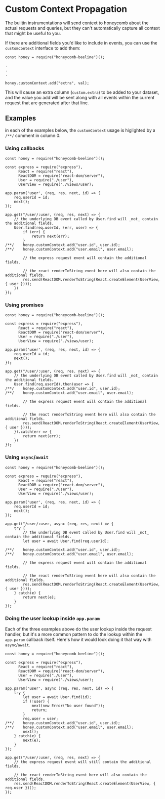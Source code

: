 # Custom Context Propagation

The builtin instrumentations will send context to honeycomb about the actual requests and queries, but they can't automatically capture all context that might be useful to you.

If there are additional fields you'd like to include in events, you can use the `customContext` interface to add them:

```
const honey = require("honeycomb-beeline")();

.
.
.

honey.customContext.add("extra", val);
```

This will cause an extra column (`custom.extra`) to be added to your dataset, and the value you add will be sent along with all events within the current request that are generated after that line.

## Examples

in each of the examples below, the `customContext` usage is higlighted by a `/**/` comment in column 0.

### Using callbacks

```
const honey = require("honeycomb-beeline")();

const express = require("express"),
      React = require("react"),
      ReactDOM = require("react-dom/server"),
      User = require("./user"),
      UserView = require("./views/user);

app.param('user', (req, res, next, id) => {
    req.userId = id;
    next();
});

app.get("/user/:user, (req, res, next) => {
    // the underlying DB event called by User.find will _not_ contain the additional fields.
    User.find(req.userId, (err, user) => {
        if (err) {
            return next(err);
        }
/**/    honey.customContext.add("user.id", user.id);
/**/    honey.customContext.add("user.email", user.email);

        // the express request event will contain the additional fields.

        // the react renderToString event here will also contain the additional fields.
        res.send(ReactDOM.renderToString(React.createElement(UserView, { user })));
    })
});
```

### Using promises

```
const honey = require("honeycomb-beeline")();

const express = require("express"),
      React = require("react"),
      ReactDOM = require("react-dom/server"),
      User = require("./user"),
      UserView = require("./views/user);

app.param('user', (req, res, next, id) => {
    req.userId = id;
    next();
});

app.get("/user/:user, (req, res, next) => {
    // the underlying DB event called by User.find will _not_ contain the additional fields.
    User.find(req.userId).then(user => {
/**/    honey.customContext.add("user.id", user.id);
/**/    honey.customContext.add("user.email", user.email);

        // the express request event will contain the additional fields.

        // the react renderToString event here will also contain the additional fields.
        res.send(ReactDOM.renderToString(React.createElement(UserView, { user })));
    }).catch(err => {
        return next(err);
    })
});
```

### Using `async`/`await`

```
const honey = require("honeycomb-beeline")();

const express = require("express"),
      React = require("react"),
      ReactDOM = require("react-dom/server"),
      User = require("./user"),
      UserView = require("./views/user);

app.param('user', (req, res, next, id) => {
    req.userId = id;
    next();
});

app.get("/user/:user, async (req, res, next) => {
    try {
        // the underlying DB event called by User.find will _not_ contain the additional fields.
        let user = await User.find(req.userId);

/**/    honey.customContext.add("user.id", user.id);
/**/    honey.customContext.add("user.email", user.email);

        // the express request event will contain the additional fields.

        // the react renderToString event here will also contain the additional fields.
        res.send(ReactDOM.renderToString(React.createElement(UserView, { user })));
    } catch(e) {
        return next(e);
    }
});
```

### Doing the user lookup inside `app.param`

Each of the three examples above do the user lookup inside the request handler, but it's a more common pattern to do the lookup within the `app.param` callback itself.
Here's how it would look doing it that way with `async`/`await`.

```
const honey = require("honeycomb-beeline")();

const express = require("express"),
      React = require("react"),
      ReactDOM = require("react-dom/server"),
      User = require("./user"),
      UserView = require("./views/user);

app.param('user', async (req, res, next, id) => {
    try {
        let user = await User.find(id);
        if (!user) {
            next(new Error("No user found"));
            return;
        }
        req.user = user;
/**/    honey.customContext.add("user.id", user.id);
/**/    honey.customContext.add("user.email", user.email);
        next();
    } catch(e) {
        next(e);
    }
});

app.get("/user/:user, (req, res, next) => {
    // the express request event will still contain the additional fields.

    // the react renderToString event here will also contain the additional fields.
    res.send(ReactDOM.renderToString(React.createElement(UserView, { req.user })));
});
```
